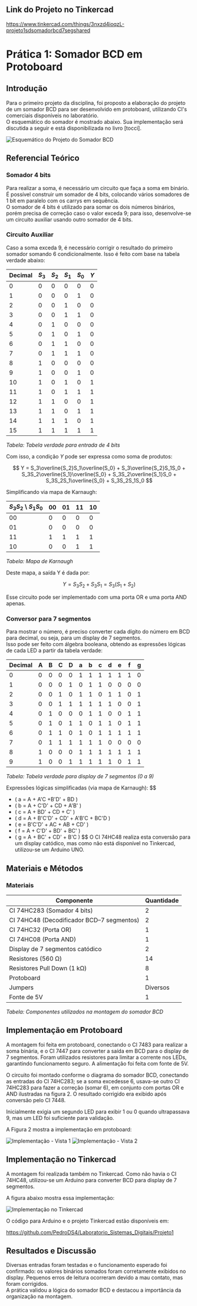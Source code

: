 ## Link do Projeto no Tinkercad
https://www.tinkercad.com/things/3nxzd4ioqzL-projeto1sdsomadorbcd7segshared


# Prática 1: Somador BCD em Protoboard

## Introdução

Para o primeiro projeto da disciplina, foi proposto a elaboração do projeto de um somador BCD para ser desenvolvido em protoboard, utilizando CI's comerciais disponíveis no laboratório.  
O esquemático do somador é mostrado abaixo. Sua implementação será discutida a seguir e está disponibilizada no livro [tocci].

![Esquemático do Projeto do Somador BCD](figuras/Somador_BCD.png)

## Referencial Teórico

### Somador 4 bits

Para realizar a soma, é necessário um circuito que faça a soma em binário. É possível construir um somador de 4 bits, colocando vários somadores de 1 bit em paralelo com os carrys em sequência.  
O somador de 4 bits é utilizado para somar os dois números binários, porém precisa de correção caso o valor exceda 9; para isso, desenvolve-se um circuito auxiliar usando outro somador de 4 bits.

### Circuito Auxiliar

Caso a soma exceda 9, é necessário corrigir o resultado do primeiro somador somando 6 condicionalmente. Isso é feito com base na tabela verdade abaixo:

| Decimal | $S_3$ | $S_2$ | $S_1$ | $S_0$ | $Y$ |
|---------|-------|-------|-------|-------|-----|
| 0 | 0 | 0 | 0 | 0 | 0 |
| 1 | 0 | 0 | 0 | 1 | 0 |
| 2 | 0 | 0 | 1 | 0 | 0 |
| 3 | 0 | 0 | 1 | 1 | 0 |
| 4 | 0 | 1 | 0 | 0 | 0 |
| 5 | 0 | 1 | 0 | 1 | 0 |
| 6 | 0 | 1 | 1 | 0 | 0 |
| 7 | 0 | 1 | 1 | 1 | 0 |
| 8 | 1 | 0 | 0 | 0 | 0 |
| 9 | 1 | 0 | 0 | 1 | 0 |
| 10 | 1 | 0 | 1 | 0 | 1 |
| 11 | 1 | 0 | 1 | 1 | 1 |
| 12 | 1 | 1 | 0 | 0 | 1 |
| 13 | 1 | 1 | 0 | 1 | 1 |
| 14 | 1 | 1 | 1 | 0 | 1 |
| 15 | 1 | 1 | 1 | 1 | 1 |

_Tabela: Tabela verdade para entrada de 4 bits_

Com isso, a condição $Y$ pode ser expressa como soma de produtos:

$$
Y = S_3\overline{S_2}S_1\overline{S_0} + S_3\overline{S_2}S_1S_0 + S_3S_2\overline{S_1}\overline{S_0} + S_3S_2\overline{S_1}S_0 + S_3S_2S_1\overline{S_0} + S_3S_2S_1S_0
$$

Simplificando via mapa de Karnaugh:

| $S_3S_2$ \ $S_1S_0$ | 00 | 01 | 11 | 10 |
|---------------------|----|----|----|----|
| 00                  |  0 |  0 |  0 |  0 |
| 01                  |  0 |  0 |  0 |  0 |
| 11                  |  1 |  1 |  1 |  1 |
| 10                  |  0 |  0 |  1 |  1 |

_Tabela: Mapa de Karnaugh_

Deste mapa, a saída Y é dada por:

$$
Y = S_3S_2 + S_3S_1 = S_3(S_1 + S_2)
$$

Esse circuito pode ser implementado com uma porta OR e uma porta AND apenas.

### Conversor para 7 segmentos

Para mostrar o número, é preciso converter cada dígito do número em BCD para decimal, ou seja, para um display de 7 segmentos.  
Isso pode ser feito com álgebra booleana, obtendo as expressões lógicas de cada LED a partir da tabela verdade:

| Decimal | A | B | C | D | a | b | c | d | e | f | g |
|---------|---|---|---|---|---|---|---|---|---|---|---|
| 0 | 0 | 0 | 0 | 0 | 1 | 1 | 1 | 1 | 1 | 1 | 0 |
| 1 | 0 | 0 | 0 | 1 | 0 | 1 | 1 | 0 | 0 | 0 | 0 |
| 2 | 0 | 0 | 1 | 0 | 1 | 1 | 0 | 1 | 1 | 0 | 1 |
| 3 | 0 | 0 | 1 | 1 | 1 | 1 | 1 | 1 | 0 | 0 | 1 |
| 4 | 0 | 1 | 0 | 0 | 0 | 1 | 1 | 0 | 0 | 1 | 1 |
| 5 | 0 | 1 | 0 | 1 | 1 | 0 | 1 | 1 | 0 | 1 | 1 |
| 6 | 0 | 1 | 1 | 0 | 1 | 0 | 1 | 1 | 1 | 1 | 1 |
| 7 | 0 | 1 | 1 | 1 | 1 | 1 | 1 | 0 | 0 | 0 | 0 |
| 8 | 1 | 0 | 0 | 0 | 1 | 1 | 1 | 1 | 1 | 1 | 1 |
| 9 | 1 | 0 | 0 | 1 | 1 | 1 | 1 | 1 | 0 | 1 | 1 |

_Tabela: Tabela verdade para display de 7 segmentos (0 a 9)_

Expressões lógicas simplificadas (via mapa de Karnaugh):
$$
- \( a = A + A'C +B'D' + BD \)
- \( b = A + C'D' + CD + A'B' \)
- \( c = A + BD' + CD + C' \)
- \( d = A + B'C'D' + CD' + A'B'C + BC'D \)
- \( e = B'C'D' + AC + AB + CD' \)
- \( f = A + C'D' + BD' + BC' \)
- \( g = A + BC' + CD' + B'C \)
$$
O CI 74HC48 realiza esta conversão para um display catódico, mas como não está disponível no Tinkercad, utilizou-se um Arduino UNO.

## Materiais e Métodos

### Materiais

| Componente | Quantidade |
|-------------------|-----------|
| CI 74HC283 (Somador 4 bits) | 2 |
| CI 74HC48 (Decodificador BCD–7 segmentos) | 2 |
| CI 74HC32 (Porta OR) | 1 |
| CI 74HC08 (Porta AND) | 1 |
| Display de 7 segmentos catódico | 2 |
| Resistores (560 Ω) | 14 |
| Resistores Pull Down (1 kΩ) | 8 |
| Protoboard | 1 |
| Jumpers | Diversos |
| Fonte de 5V | 1 |

_Tabela: Componentes utilizados na montagem do somador BCD_

## Implementação em Protoboard

A montagem foi feita em protoboard, conectando o CI 7483 para realizar a soma binária, e o CI 7447 para converter a saída em BCD para o display de 7 segmentos. Foram utilizados resistores para limitar a corrente nos LEDs, garantindo funcionamento seguro. A alimentação foi feita com fonte de 5V.

O circuito foi montado conforme o diagrama do somador BCD, conectando as entradas do CI 74HC283; se a soma excedesse 6, usava-se outro CI 74HC283 para fazer a correção (somar 6), em conjunto com portas OR e AND ilustradas na figura 2. O resultado corrigido era exibido após conversão pelo CI 7448.

Inicialmente exigia um segundo LED para exibir 1 ou 0 quando ultrapassava 9, mas um LED foi suficiente para validação.

A Figura 2 mostra a implementação em protoboard:

![Implementação - Vista 1](figuras/bcd_proto1.png)
![Implementação - Vista 2](figuras/bcd_proto2.png)

## Implementação no Tinkercad

A montagem foi realizada também no Tinkercad. Como não havia o CI 74HC48, utilizou-se um Arduino para converter BCD para display de 7 segmentos.

A figura abaixo mostra essa implementação:

![Implementação no Tinkercad](figuras/bcd_tinkercad.png)

O código para Arduino e o projeto Tinkercad estão disponíveis em:

https://github.com/PedroDS4/Laboratorio_Sistemas_Digitais/Projeto1

## Resultados e Discussão

Diversas entradas foram testadas e o funcionamento esperado foi confirmado: os valores binários somados foram corretamente exibidos no display. Pequenos erros de leitura ocorreram devido a mau contato, mas foram corrigidos.  
A prática validou a lógica do somador BCD e destacou a importância da organização na montagem.

